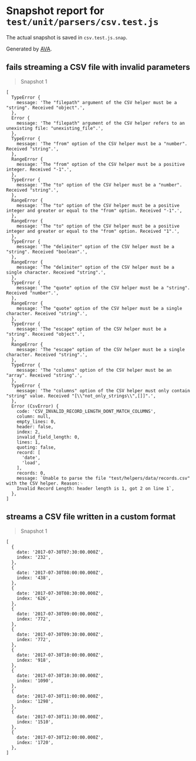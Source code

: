 # Snapshot report for `test/unit/parsers/csv.test.js`

The actual snapshot is saved in `csv.test.js.snap`.

Generated by [AVA](https://avajs.dev).

## fails streaming a CSV file with invalid parameters

> Snapshot 1

    [
      TypeError {
        message: 'The "filepath" argument of the CSV helper must be a "string". Received "object".',
      },
      Error {
        message: 'The "filepath" argument of the CSV helper refers to an unexisting file: "unexisting_file".',
      },
      TypeError {
        message: 'The "from" option of the CSV helper must be a "number". Received "string".',
      },
      RangeError {
        message: 'The "from" option of the CSV helper must be a positive integer. Received "-1".',
      },
      TypeError {
        message: 'The "to" option of the CSV helper must be a "number". Received "string".',
      },
      RangeError {
        message: 'The "to" option of the CSV helper must be a positive integer and greater or equal to the "from" option. Received "-1".',
      },
      RangeError {
        message: 'The "to" option of the CSV helper must be a positive integer and greater or equal to the "from" option. Received "1".',
      },
      TypeError {
        message: 'The "delimiter" option of the CSV helper must be a "string". Received "boolean".',
      },
      RangeError {
        message: 'The "delimiter" option of the CSV helper must be a single character. Received "string".',
      },
      TypeError {
        message: 'The "quote" option of the CSV helper must be a "string". Received "number".',
      },
      RangeError {
        message: 'The "quote" option of the CSV helper must be a single character. Received "string".',
      },
      TypeError {
        message: 'The "escape" option of the CSV helper must be a "string". Received "object".',
      },
      RangeError {
        message: 'The "escape" option of the CSV helper must be a single character. Received "string".',
      },
      TypeError {
        message: 'The "columns" option of the CSV helper must be an "array". Received "string".',
      },
      TypeError {
        message: 'The "columns" option of the CSV helper must only contain "string" value. Received "[\\"not_only_strings\\",[]]".',
      },
      Error (CsvError) {
        code: 'CSV_INVALID_RECORD_LENGTH_DONT_MATCH_COLUMNS',
        column: null,
        empty_lines: 0,
        header: false,
        index: 2,
        invalid_field_length: 0,
        lines: 1,
        quoting: false,
        record: [
          'date',
          'load',
        ],
        records: 0,
        message: `Unable to parse the file "test/helpers/data/records.csv" with the CSV helper. Reason:␊
        Invalid Record Length: header length is 1, got 2 on line 1`,
      },
    ]

## streams a CSV file written in a custom format

> Snapshot 1

    [
      {
        date: '2017-07-30T07:30:00.000Z',
        index: '232',
      },
      {
        date: '2017-07-30T08:00:00.000Z',
        index: '438',
      },
      {
        date: '2017-07-30T08:30:00.000Z',
        index: '626',
      },
      {
        date: '2017-07-30T09:00:00.000Z',
        index: '772',
      },
      {
        date: '2017-07-30T09:30:00.000Z',
        index: '772',
      },
      {
        date: '2017-07-30T10:00:00.000Z',
        index: '918',
      },
      {
        date: '2017-07-30T10:30:00.000Z',
        index: '1090',
      },
      {
        date: '2017-07-30T11:00:00.000Z',
        index: '1298',
      },
      {
        date: '2017-07-30T11:30:00.000Z',
        index: '1510',
      },
      {
        date: '2017-07-30T12:00:00.000Z',
        index: '1720',
      },
    ]
